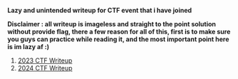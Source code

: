 **Lazy and unintended writeup for CTF event that i have joined**

**Disclaimer : all writeup is imageless and straight to the point solution without provide flag, there a few reason for all of this, first is to make sure you guys can practice while reading it, and the most important point here is im lazy af :)**

1. [2023 CTF Writeup](https://github.com/01bst/CTF-Writeup/tree/main/2023)
2. [2024 CTF Writeup](https://github.com/ItsZer01/CTF-Writeup/tree/main/2024)
